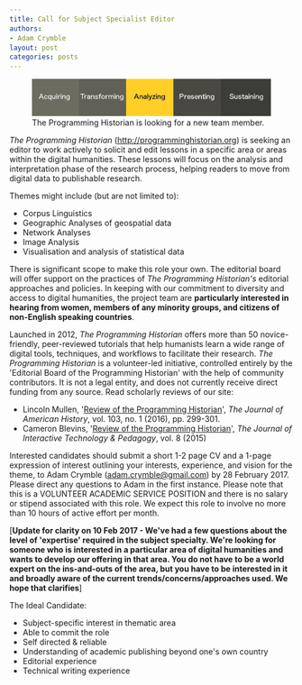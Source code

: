 ```yaml
---
title: Call for Subject Specialist Editor
authors:
- Adam Crymble
layout: post
categories: posts
---
```


<p><figure><a href="../images/subject-specialist-editor/subject-specialist-editor.png">
        <img src="../images/subject-specialist-editor/subject-specialist-editor.png" alt=""/></a><figcaption>
    The Programming Historian is looking for a new team member.</figcaption></figure></p>

 *The Programming Historian* (http://programminghistorian.org) is seeking an editor to work actively to solicit and edit lessons in a specific area or areas within the digital humanities. These lessons will focus on the analysis and interpretation phase of the research process, helping readers to move from digital data to publishable research.


Themes might include (but are not limited to):
 
* Corpus Linguistics
* Geographic Analyses of geospatial data
* Network Analyses
* Image Analysis
* Visualisation and analysis of statistical data

There is significant scope to make this role your own. The editorial board will offer support on the practices of *The Programming Historian's* editorial approaches and policies. In keeping with our commitment to diversity and access to digital humanities, the project team are **particularly interested in hearing from women, members of any minority groups, and citizens of non-English speaking countries**.
 
Launched in 2012, *The Programming Historian* offers more than 50 novice-friendly, peer-reviewed tutorials that help humanists learn a wide range of digital tools, techniques, and workflows to facilitate their research. *The Programming Historian* is a volunteer-led initiative, controlled entirely by the 'Editorial Board of the Programming Historian' with the help of community contributors. It is not a legal entity, and does not currently receive direct funding from any source. Read scholarly reviews of our site:

* Lincoln Mullen, '[Review of the Programming Historian](https://academic.oup.com/jah/article/103/1/299/1751315/The-Programming-Historian)', *The Journal of American History*, vol. 103, no. 1 (2016), pp. 299-301.
* Cameron Blevins, '[Review of the Programming Historian](https://jitp.commons.gc.cuny.edu/review-of-the-programming-historian/)', *The Journal of Interactive Technology & Pedagogy*, vol. 8 (2015)

Interested candidates should submit a short 1-2 page CV and a 1-page expression of interest outlining your interests, experience, and vision for the theme, to Adam Crymble (adam.crymble@gmail.com) by 28 February 2017. Please direct any questions to Adam in the first instance. Please note that this is a VOLUNTEER ACADEMIC SERVICE POSITION and there is no salary or stipend associated with this role. We expect this role to involve no more than 10 hours of active effort per month.
 
[**Update for clarity on 10 Feb 2017 - We've had a few questions about the level of 'expertise' required in the subject specialty. We're looking for someone who is interested in a particular area of digital humanities and wants to develop our offering in that area. You do not have to be a world expert on the ins-and-outs of the area, but you have to be interested in it and broadly aware of the current trends/concerns/approaches used. We hope that clarifies**]
 
The Ideal Candidate:

* Subject-specific interest in thematic area
* Able to commit the role
* Self directed & reliable
* Understanding of academic publishing beyond one's own country
* Editorial experience
* Technical writing experience
